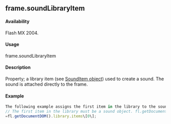 ## frame.soundLibraryItem

#### Availability

Flash MX 2004.

#### Usage

frame.soundLibraryItem

#### Description

Property; a library item (see [SoundItem object](#!AdobeDocs/developers-animatesdk-docs/master/SoundItem_object/soundItem_summary.md)) used to create a sound. The sound is attached directly to the frame.

#### Example

```javascript
The following example assigns the first item in the library to the soundLibraryItem property of the first frame:
// The first item in the library must be a sound object. fl.getDocumentDOM().getTimeline().layers\[0\].frames\[0\].soundLibraryItem
=fl.getDocumentDOM().library.items\[0\];

```